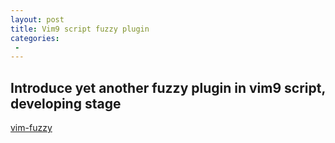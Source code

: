 ```yaml
---
layout: post
title: Vim9 script fuzzy plugin
categories:
 -
---
```


## Introduce yet another fuzzy plugin in vim9 script, developing stage

[vim-fuzzy](https://github.com/jkoz/vim-fuzzy)

